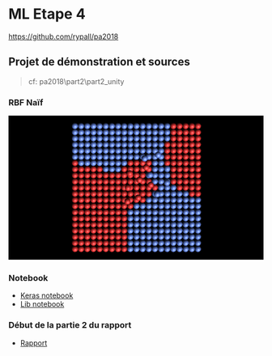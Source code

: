 # ML Etape 4

https://github.com/rypall/pa2018

## Projet de démonstration et sources

> cf: pa2018\part2\part2_unity

### RBF Naïf

<img src="./img/unity.png">

### Notebook

* [Keras notebook](./Keras/KerasMLPClassification.ipynb)
* [Lib notebook](./Keras/LibLinearClassification.ipynb)

### Début de la partie 2 du rapport

* [Rapport](./MLtoolbox.md)